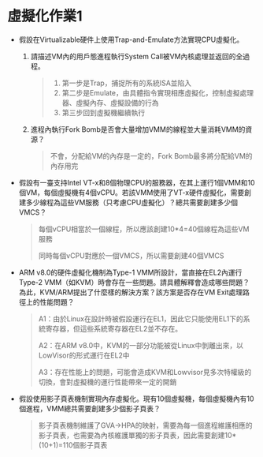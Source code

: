 # 虛擬化作業1

- 假設在Virtualizable硬件上使用Trap-and-Emulate方法實現CPU虛擬化。

  1. 請描述VM內的用戶態進程執行System Call被VM內核處理並返回的全過程。

     > 1. 第一步是Trap，捕捉所有的系統ISA並陷入
     > 2. 第二步是Emulate，由具體指令實現相應虛擬化，控制虛擬處理器、虛擬內存、虛擬設備的行為
     > 3. 第三步回到虛擬機繼續執行

  2. 進程內執行Fork Bomb是否會大量增加VMM的線程並大量消耗VMM的資源？

     > 不會，分配給VM的內存是一定的，Fork Bomb最多將分配給VM的內存用完



- 假設有一臺支持Intel VT-x和8個物理CPU的服務器，在其上運行1個VMM和10個VM，每個虛擬機有4個vCPU。若該VMM使用了VT-x硬件虛擬化，需要創建多少線程為這些VM服務（只考慮CPU虛擬化）？總共需要創建多少個VMCS？

  > 每個vCPU相當於一個線程，所以應該創建10*4=40個線程為這些VM服務
  >
  > 同時每個vCPU對應於一個VMCS，所以需要創建40個VMCS



- ARM v8.0的硬件虛擬化機制為Type-1 VMM所設計，當直接在EL2內運行Type-2 VMM（如KVM）時會存在一些問題。請具體解釋會造成哪些問題？為此，KVM/ARM提出了什麼樣的解決方案？該方案是否存在VM Exit處理路徑上的性能問題？

  > A1：由於Linux在設計時被假設運行在EL1，因此它只能使用EL1下的系統寄存器，但這些系統寄存器在EL2並不存在。
  >
  > A2：在ARM v8.0中，KVM的一部分功能被從Linux中剝離出來，以LowVisor的形式運行在EL2中
  >
  > A3：存在性能上的問題，可能會造成KVM和Lowvisor見多次特權級的切換，會對虛擬機的運行性能帶來一定的開銷



- 假設使用影子頁表機制實現內存虛擬化。現有10個虛擬機，每個虛擬機內有10個進程，VMM總共需要創建多少個影子頁表？

  > 影子頁表機制維護了GVA->HPA的映射，需要為每一個進程維護相應的影子頁表，也需要為內核維護單獨的影子頁表，因此需要創建10*(10+1)=110個影子頁表